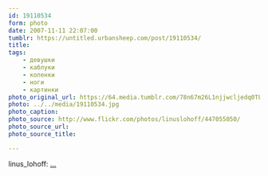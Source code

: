 ```yaml
---
id: 19110534
form: photo
date: 2007-11-11 22:07:00
tumblr: https://untitled.urbansheep.com/post/19110534/
title:
tags:
    - девушки
    - каблуки
    - коленки
    - ноги
    - картинки
photo_original_url: https://64.media.tumblr.com/78n67m26L1njjwcljedq0TLq_500.jpg
photo: ../../media/19110534.jpg
photo_caption:
photo_source: http://www.flickr.com/photos/linuslohoff/447055050/
photo_source_url:
photo_source_title:

---
```


<p>linus_lohoff: <a href="http://www.flickr.com/photos/linuslohoff/447055050/">…</a></p>
